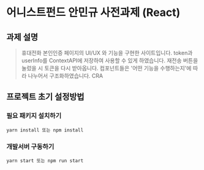 # 어니스트펀드 안민규 사전과제 (React)

## 과제 설명

> 휴대전화 본인인증 페이지의 UI/UX 와 기능을 구현한 사이트입니다.
> token과 userInfo를 ContextAPI에 저장하여 사용할 수 있게 하였습니다. 재전송 버튼을 눌렀을 시 토큰을 다시 받아옵니다.
> 컴포넌트들은 '어떤 기능을 수행하는지'에 따라 나누어서 구조화하였습니다. 
> CRA

## 프로젝트 초기 설정방법

### 필요 패키지 설치하기

```
yarn install 또는 npm install
```

### 개발서버 구동하기

```
yarn start 또는 npm run start
```
